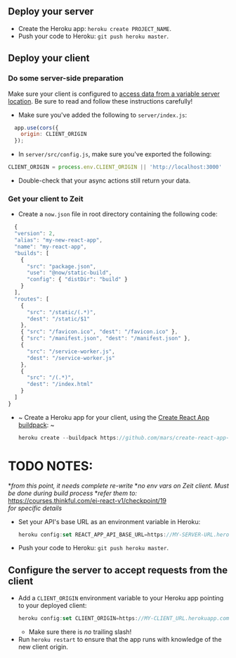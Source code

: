 ## Deploy your server

* Create the Heroku app: `heroku create PROJECT_NAME`.
* Push your code to Heroku: `git push heroku master`.

## Deploy your client

### Do some server-side preparation

Make sure your client is configured to [access data from a variable server location](https://courses.thinkful.com/react-001v3/assignment/1.2.1). Be sure to read and follow these instructions carefully!
  * Make sure you've added the following to `server/index.js`:
  ```js
    app.use(cors({
      origin: CLIENT_ORIGIN
    });
  ```
  * In `server/src/config.js`, make sure you've exported the following:
  ```js
  CLIENT_ORIGIN = process.env.CLIENT_ORIGIN || 'http://localhost:3000'
  ```
  * Double-check that your async actions still return your data.
  
### Get your client to Zeit

* Create a `now.json` file in root directory containing the following code:
```js
  {
  "version": 2,
  "alias": "my-new-react-app",
  "name": "my-react-app",
  "builds": [
    {
      "src": "package.json",
      "use": "@now/static-build",
      "config": { "distDir": "build" }
    }
  ],
  "routes": [
    {
      "src": "/static/(.*)",
      "dest": "/static/$1"
    },
    { "src": "/favicon.ico", "dest": "/favicon.ico" },
    { "src": "/manifest.json", "dest": "/manifest.json" },
    {
      "src": "/service-worker.js",
      "dest": "/service-worker.js"
    },
    {
      "src": "/(.*)",
      "dest": "/index.html"
    }
  ]
}

```
* ~ Create a Heroku app for your client, using the [Create React App buildpack](https://github.com/mars/create-react-app-buildpack): ~
  ```js
  heroku create --buildpack https://github.com/mars/create-react-app-buildpack.git
  ```

# TODO NOTES:
*_from this point, it needs complete re-write_
*_no env vars on Zeit client. Must be done during build process_
*_refer them to:_ 
https://courses.thinkful.com/ei-react-v1/checkpoint/19  
_for specific details_

* Set your API's base URL as an environment variable in Heroku: 
  ```js
  heroku config:set REACT_APP_API_BASE_URL=https://MY-SERVER-URL.herokuapp.com/api
  ```

* Push your code to Heroku: `git push heroku master`.

## Configure the server to accept requests from the client

* Add a `CLIENT_ORIGIN` environment variable to your Heroku app pointing to your deployed client:
  ```js
  heroku config:set CLIENT_ORIGIN=https://MY-CLIENT_URL.herokuapp.com
  ```
  * Make sure there is _no_ trailing slash!
* Run `heroku restart` to ensure that the app runs with knowledge of the new client origin.

